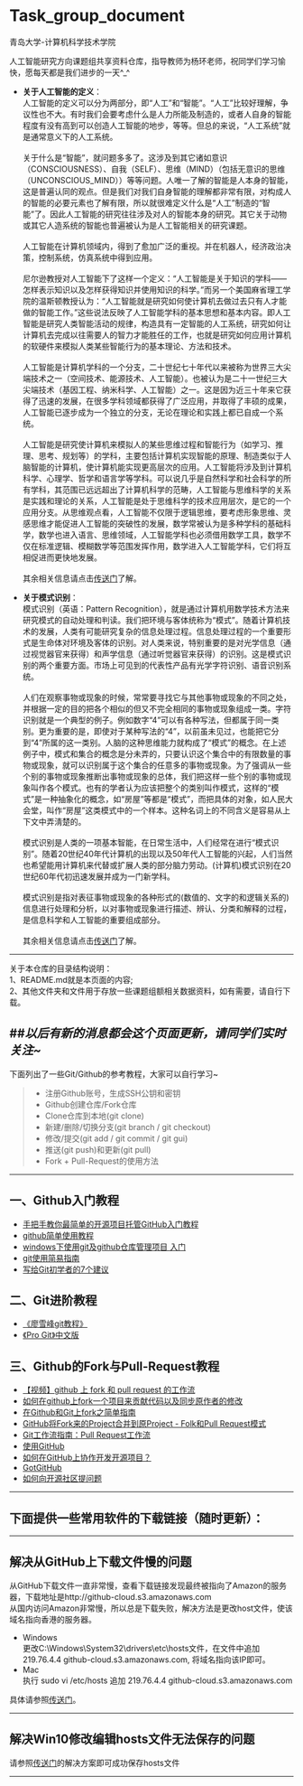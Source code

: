 # Task_group_document
青岛大学-计算机科学技术学院

人工智能研究方向课题组共享资料仓库，指导教师为杨环老师，祝同学们学习愉快，愿每天都是我们进步的一天^_^<br>

- **关于人工智能的定义**：<br>
人工智能的定义可以分为两部分，即“人工”和“智能”。“人工”比较好理解，争议性也不大。有时我们会要考虑什么是人力所能及制造的，或者人自身的智能程度有没有高到可以创造人工智能的地步，等等。但总的来说，“人工系统”就是通常意义下的人工系统。<br><br>
关于什么是“智能”，就问题多多了。这涉及到其它诸如意识（CONSCIOUSNESS）、自我（SELF）、思维（MIND）（包括无意识的思维（UNCONSCIOUS_MIND））等等问题。人唯一了解的智能是人本身的智能，这是普遍认同的观点。但是我们对我们自身智能的理解都非常有限，对构成人的智能的必要元素也了解有限，所以就很难定义什么是“人工”制造的“智能”了。因此人工智能的研究往往涉及对人的智能本身的研究。其它关于动物或其它人造系统的智能也普遍被认为是人工智能相关的研究课题。<br><br>
人工智能在计算机领域内，得到了愈加广泛的重视。并在机器人，经济政治决策，控制系统，仿真系统中得到应用。<br><br>
尼尔逊教授对人工智能下了这样一个定义：“人工智能是关于知识的学科――怎样表示知识以及怎样获得知识并使用知识的科学。”而另一个美国麻省理工学院的温斯顿教授认为：“人工智能就是研究如何使计算机去做过去只有人才能做的智能工作。”这些说法反映了人工智能学科的基本思想和基本内容。即人工智能是研究人类智能活动的规律，构造具有一定智能的人工系统，研究如何让计算机去完成以往需要人的智力才能胜任的工作，也就是研究如何应用计算机的软硬件来模拟人类某些智能行为的基本理论、方法和技术。<br><br>
人工智能是计算机学科的一个分支，二十世纪七十年代以来被称为世界三大尖端技术之一（空间技术、能源技术、人工智能）。也被认为是二十一世纪三大尖端技术（基因工程、纳米科学、人工智能）之一。这是因为近三十年来它获得了迅速的发展，在很多学科领域都获得了广泛应用，并取得了丰硕的成果，人工智能已逐步成为一个独立的分支，无论在理论和实践上都已自成一个系统。<br><br>
人工智能是研究使计算机来模拟人的某些思维过程和智能行为（如学习、推理、思考、规划等）的学科，主要包括计算机实现智能的原理、制造类似于人脑智能的计算机，使计算机能实现更高层次的应用。人工智能将涉及到计算机科学、心理学、哲学和语言学等学科。可以说几乎是自然科学和社会科学的所有学科，其范围已远远超出了计算机科学的范畴，人工智能与思维科学的关系是实践和理论的关系，人工智能是处于思维科学的技术应用层次，是它的一个应用分支。从思维观点看，人工智能不仅限于逻辑思维，要考虑形象思维、灵感思维才能促进人工智能的突破性的发展，数学常被认为是多种学科的基础科学，数学也进入语言、思维领域，人工智能学科也必须借用数学工具，数学不仅在标准逻辑、模糊数学等范围发挥作用，数学进入人工智能学科，它们将互相促进而更快地发展。<br><br>
  其余相关信息请点击[传送门][1]了解。
  
- **关于模式识别**：<br>
  模式识别（英语：Pattern Recognition），就是通过计算机用数学技术方法来研究模式的自动处理和判读。我们把环境与客体统称为“模式”。随着计算机技术的发展，人类有可能研究复杂的信息处理过程。信息处理过程的一个重要形式是生命体对环境及客体的识别。对人类来说，特别重要的是对光学信息（通过视觉器官来获得）和声学信息（通过听觉器官来获得）的识别。这是模式识别的两个重要方面。市场上可见到的代表性产品有光学字符识别、语音识别系统。<br><br>
  人们在观察事物或现象的时候，常常要寻找它与其他事物或现象的不同之处，并根据一定的目的把各个相似的但又不完全相同的事物或现象组成一类。字符识别就是一个典型的例子。例如数字“4”可以有各种写法，但都属于同一类别。更为重要的是，即使对于某种写法的“4”，以前虽未见过，也能把它分到“4”所属的这一类别。人脑的这种思维能力就构成了“模式”的概念。在上述例子中，模式和集合的概念是分未弄的，只要认识这个集合中的有限数量的事物或现象，就可以识别属于这个集合的任意多的事物或现象。为了强调从一些个别的事物或现象推断出事物或现象的总体，我们把这样一些个别的事物或现象叫作各个模式。也有的学者认为应该把整个的类别叫作模式，这样的“模式”是一种抽象化的概念，如“房屋”等都是“模式”，而把具体的对象，如人民大会堂，叫作“房屋”这类模式中的一个样本。这种名词上的不同含义是容易从上下文中弄淸楚的。<br><br>
  模式识别是人类的一项基本智能，在日常生活中，人们经常在进行“模式识别”。随着20世纪40年代计算机的出现以及50年代人工智能的兴起，人们当然也希望能用计算机来代替或扩展人类的部分脑力劳动。(计算机)模式识别在20世纪60年代初迅速发展并成为一门新学科。<br><br>
  模式识别是指对表征事物或现象的各种形式的(数值的、文字的和逻辑关系的)信息进行处理和分析，以对事物或现象进行描述、辨认、分类和解释的过程，是信息科学和人工智能的重要组成部分。<br><br>
  其余相关信息请点击[传送门][2]了解。
 ---------------------------
  关于本仓库的目录结构说明：<br>
1、README.md就是本页面的内容;<br>
2、其他文件夹和文件用于存放一些课题组额相关数据资料，如有需要，请自行下载。<br>

##*以后有新的消息都会这个页面更新，请同学们实时关注~*
 ----------------------------
 下面列出了一些Git/Github的参考教程，大家可以自行学习~<br>
> * 注册Github账号，生成SSH公钥和密钥
> * Github创建仓库/Fork仓库
> * Clone仓库到本地(git clone)
> * 新建/删除/切换分支(git branch / git checkout)
> * 修改/提交(git add / git commit / git gui)
> * 推送(git push)和更新(git pull)
> * Fork + Pull-Request的使用方法
--------------------------------
 ## 一、Github入门教程
- [手把手教你最简单的开源项目托管GitHub入门教程][3]
- [github简单使用教程][4]
- [windows下使用git及github仓库管理项目 入门][5]
- [git使用简易指南][6]
- [写给Git初学者的7个建议][7]

## 二、Git进阶教程
 - [《廖雪峰git教程》][8]
 - [《Pro Git》中文版][9]

## 三、Github的Fork与Pull-Request教程
- [【视频】github 上 fork 和 pull request 的工作流][10]
- [如何在github上fork一个项目来贡献代码以及同步原作者的修改][11]
- [在Github和Git上fork之简单指南][12]
- [GitHub将Fork来的Project合并到原Project - Folk和Pull Request模式][13]
- [Git工作流指南：Pull Request工作流][14]
- [使用GitHub][15]
- [如何在GitHub上协作开发开源项目？][16]
- [GotGitHub][17]
- [如何向开源社区提问题][18]
-----------------------------------
## 下面提供一些常用软件的下载链接（随时更新）：
  
  
  ----------------------
## 解决从GitHub上下载文件慢的问题<br>
从GitHub下载文件一直非常慢，查看下载链接发现最终被指向了Amazon的服务器，下载地址是http://github-cloud.s3.amazonaws.com<br>
从国内访问Amazon非常慢，所以总是下载失败，解决方法是更改host文件，使该域名指向香港的服务器。<br>
- Windows<br>
更改C:\Windows\System32\drivers\etc\hosts文件，在文件中追加219.76.4.4 github-cloud.s3.amazonaws.com, 将域名指向该IP即可。<br>
- Mac<br>
执行 sudo vi /etc/hosts 追加 219.76.4.4 github-cloud.s3.amazonaws.com<br>

具体请参照[传送门][19]。

-------------------------
## 解决Win10修改编辑hosts文件无法保存的问题<br>
请参照[传送门][20]的解决方案即可成功保存hosts文件

  ----------------------
  [1]:https://baike.baidu.com/item/%E4%BA%BA%E5%B7%A5%E6%99%BA%E8%83%BD/9180?fr=aladdin
  [2]:https://baike.baidu.com/item/%E6%A8%A1%E5%BC%8F%E8%AF%86%E5%88%AB/295301?fr=aladdin
  [3]:http://jingyan.baidu.com/article/f7ff0bfc7181492e27bb1360.html
  [4]:http://wuyuans.com/2012/05/github-simple-tutorial/
  [5]:http://blog.sina.com.cn/s/blog_700aa8830101kdp3.html
  [6]:http://www.bootcss.com/p/git-guide/
  [7]:http://blog.jobbole.com/50603/
  [8]:http://www.liaoxuefeng.com/wiki/0013739516305929606dd18361248578c67b8067c8c017b000
  [9]:http://git.oschina.net/progit/index.html
  [10]:http://happycasts.net/episodes/37
  [11]:http://www.360doc.com/content/13/0410/18/2569758_277424931.shtml
  [12]:http://linux.cn/article-4292-1-rss.html
  [13]:http://www.tuicool.com/articles/ZnERVn
  [14]:http://blog.jobbole.com/76854/
  [15]:http://www.liaoxuefeng.com/wiki/0013739516305929606dd18361248578c67b8067c8c017b000/00137628548491051ccfaef0ccb470894c858999603fedf000
  [16]:http://www.tuicool.com/articles/eE7bE3
  [17]:http://www.worldhello.net/gotgithub/index.html
  [18]:https://github.com/seajs/seajs/issues/545
  [19]: https://blog.csdn.net/u013360850/article/details/77145661
  [20]:https://jingyan.baidu.com/article/624e7459b194f134e8ba5a8e.html
